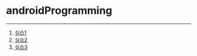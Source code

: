 # androidProgramming
---
 1. [실습1](Project4_2a/prac1.md)
 2. [실습2](Project5/p5.md)
 3. [실습3](ch05/05.md)
